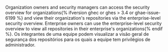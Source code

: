 Organization owners and security managers can access the security overview for organizations{% ifversion ghec or ghes > 3.4 or ghae-issue-6199 %} and view their organization's repositories via the enterprise-level security overview. Enterprise owners can use the enterprise-level security overview to view all repositories in their enterprise's organizations{% endif %}. Os integrantes de uma equipe podem visualizar a visão geral de segurança dos repositórios para os quais a equipe tem privilégios de administrador.
